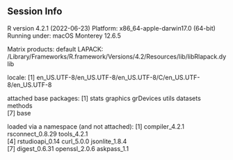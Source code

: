 


## Session Info

R version 4.2.1 (2022-06-23)Platform: x86_64-apple-darwin17.0 (64-bit)Running under: macOS Monterey 12.6.5Matrix products: defaultLAPACK: /Library/Frameworks/R.framework/Versions/4.2/Resources/lib/libRlapack.dyliblocale:[1] en_US.UTF-8/en_US.UTF-8/en_US.UTF-8/C/en_US.UTF-8/en_US.UTF-8attached base packages:[1] stats     graphics  grDevices utils     datasets  methods  [7] base     loaded via a namespace (and not attached):[1] compiler_4.2.1   rsconnect_0.8.29 tools_4.2.1     [4] rstudioapi_0.14  curl_5.0.0       jsonlite_1.8.4  [7] digest_0.6.31    openssl_2.0.6    askpass_1.1    